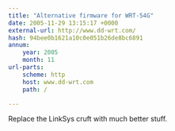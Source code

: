 ```yaml
---
title: "Alternative firmware for WRT-54G"
date: 2005-11-29 13:15:17 +0000
external-url: http://www.dd-wrt.com/
hash: 94bee0b1621a10c0e051b26de8bc6891
annum:
    year: 2005
    month: 11
url-parts:
    scheme: http
    host: www.dd-wrt.com
    path: /

---
```


Replace the LinkSys cruft with much better stuff.
